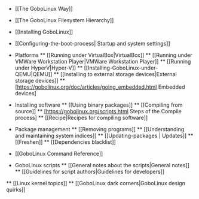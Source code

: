 * [[The GoboLinux Way]]
* [[The GoboLinux Filesystem Hierarchy]]

* [[Installing GoboLinux]]
* [[Configuring-the-boot-process| Startup and system settings]]

* Platforms
** [[Running under VirtualBox|VirtualBox]]
** [[Running under VMWare Workstation Player|VMWare Workstation Player]]
** [[Running under HyperV|Hyper-V]]
** [[Installing-GoboLinux-under-QEMU|QEMU]]
** [[Installing to external storage devices|External storage devices]]
** [https://gobolinux.org/doc/articles/going_embedded.html Embedded devices]

* Installing software
** [[Using binary packages]]
** [[Compiling from source]]
** [https://gobolinux.org/scripts.html Steps of the Compile process]
** [[Recipe|Recipes for compiling software]]

* Package management
** [[Removing programs]]
** [[Understanding and maintaining system indices]]
** [[Updating-packages | Updates]]
** [[Freshen]]
** [[Dependencies blacklist]]

* [[GoboLinux Command Reference]]

* GoboLinux scripts
** [[General notes about the scripts|General notes]]
** [[Guidelines for script authors|Guidelines for developers]]

** [[Linux kernel topics]]
** [[GoboLinux dark corners|GoboLinux design quirks]]
